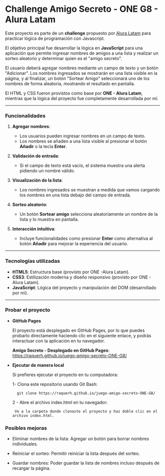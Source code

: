 <h1> Challenge Amigo Secreto - ONE G8 - Alura Latam </h1>

Este proyecto es parte de un **challenge** propuesto por [Alura Latam](https://www.aluracursos.com/) para practicar lógica de programación con Javascript.  

El objetivo principal fue desarrollar la lógica en **JavaScript** para una aplicación que permite ingresar  nombres de amigos a una lista y realizar un sorteo aleatorio  y determinar quien es el  "amigo secreto". 

El usuario deberá agregar nombres mediante un campo de texto y un botón "Adicionar". Los nombres ingresados se mostrarán en una lista visible en la página, y al finalizar, un botón "Sortear Amigo" seleccionará uno de los nombres de forma aleatoria, mostrando el resultado en pantalla.

El HTML y CSS fueron provistos como base por **ONE - Alura Latam**, mientras que la lógica del proyecto fue completamente desarrollada por mí.


---

<h3>Funcionalidades</h3>

1. **Agregar nombres**:
   - Los usuarios pueden ingresar nombres en un campo de texto.
   - Los nombres se añaden a una lista visible al presionar el botón **Añadir** o la tecla **Enter**.

2. **Validación de entrada**:
   - Si el campo de texto está vacío, el sistema muestra una alerta pidiendo un nombre válido.

3. **Visualización de la lista**:
   - Los nombres ingresados se muestran a medida que vamos cargando los nombres en una lista debajo del campo de entrada.

4. **Sorteo aleatorio**:
   - Un botón **Sortear amigo** selecciona aleatoriamente un nombre de la lista y lo muestra en pantalla.

5. **Interacción intuitiva**:
   - Incluye funcionalidades como presionar **Enter** como alternativa al botón **Añadir** para mejorar la experiencia del usuario.

---

<h3>Tecnologías utilizadas</h3>

- **HTML5**: Estructura base (provisto por ONE -Alura Latam).
- **CSS3**: Estilización moderna y diseño responsivo (provisto por ONE - Alura Latam).
- **JavaScript**: Lógica del proyecto y manipulación del DOM (desarrollado por mí).

---

<h3>Probar el proyecto</h3>

- **GitHub Pages**

    El proyecto está desplegado en GitHub Pages, por lo que puedes probarlo directamente haciendo clic en el siguiente enlace, y podrás interactuar con la aplicación en tu navegador.

    **Amigo Secreto - Desplegado en GitHub Pages**: https://raquerh.github.io/juego-amigo-secreto-ONE-G8/


- **Ejecutar de manera local**

    Si prefieres ejecutar el proyecto en tu computadora:

    1- Clona este repositorio usando Git Bash:

        git clone https://raquerh.github.io/juego-amigo-secreto-ONE-G8/

    2 - Abre el archivo index.html en tu navegador:

       Ve a la carpeta donde clonaste el proyecto y haz doble clic en el archivo index.html.

<h3>Posibles mejoras</h3>

- Eliminar nombres de la lista: Agregar un botón para borrar nombres individuales.

- Reiniciar el sorteo: Permitir reiniciar la lista después del sorteo.

- Guardar nombres: Poder guardar la lista de nombres incluso después de recargar la página.
